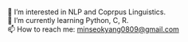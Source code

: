 <br/>🚀 I’m interested in NLP and Coprpus Linguistics.
<br/>🌱 I’m currently learning Python, C, R.
<br/>📫 How to reach me: minseokyang0809@gmail.com 
<br/>
